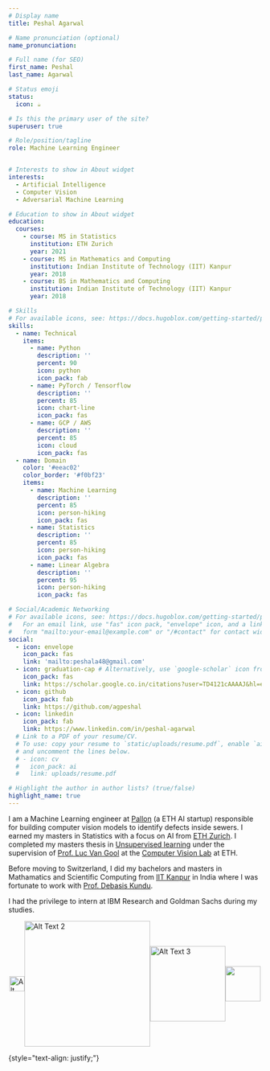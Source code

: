 ```yaml
---
# Display name
title: Peshal Agarwal

# Name pronunciation (optional)
name_pronunciation:

# Full name (for SEO)
first_name: Peshal
last_name: Agarwal

# Status emoji
status:
  icon: ☕️

# Is this the primary user of the site?
superuser: true

# Role/position/tagline
role: Machine Learning Engineer


# Interests to show in About widget
interests:
  - Artificial Intelligence
  - Computer Vision
  - Adversarial Machine Learning

# Education to show in About widget
education:
  courses:
    - course: MS in Statistics
      institution: ETH Zurich
      year: 2021
    - course: MS in Mathematics and Computing
      institution: Indian Institute of Technology (IIT) Kanpur
      year: 2018
    - course: BS in Mathematics and Computing
      institution: Indian Institute of Technology (IIT) Kanpur
      year: 2018

# Skills
# For available icons, see: https://docs.hugoblox.com/getting-started/page-builder/#icons
skills:
  - name: Technical
    items:
      - name: Python
        description: ''
        percent: 90
        icon: python
        icon_pack: fab
      - name: PyTorch / Tensorflow
        description: ''
        percent: 85
        icon: chart-line
        icon_pack: fas
      - name: GCP / AWS
        description: ''
        percent: 85
        icon: cloud
        icon_pack: fas
  - name: Domain
    color: '#eeac02'
    color_border: '#f0bf23'
    items:
      - name: Machine Learning
        description: ''
        percent: 85
        icon: person-hiking
        icon_pack: fas
      - name: Statistics
        description: ''
        percent: 85
        icon: person-hiking
        icon_pack: fas
      - name: Linear Algebra
        description: ''
        percent: 95
        icon: person-hiking
        icon_pack: fas

# Social/Academic Networking
# For available icons, see: https://docs.hugoblox.com/getting-started/page-builder/#icons
#   For an email link, use "fas" icon pack, "envelope" icon, and a link in the
#   form "mailto:your-email@example.com" or "/#contact" for contact widget.
social:
  - icon: envelope
    icon_pack: fas
    link: 'mailto:peshala48@gmail.com'
  - icon: graduation-cap # Alternatively, use `google-scholar` icon from `ai` icon pack
    icon_pack: fas
    link: https://scholar.google.co.in/citations?user=TD4121cAAAAJ&hl=en
  - icon: github
    icon_pack: fab
    link: https://github.com/agpeshal
  - icon: linkedin
    icon_pack: fab
    link: https://www.linkedin.com/in/peshal-agarwal
  # Link to a PDF of your resume/CV.
  # To use: copy your resume to `static/uploads/resume.pdf`, enable `ai` icons in `params.yaml`,
  # and uncomment the lines below.
  # - icon: cv
  #   icon_pack: ai
  #   link: uploads/resume.pdf

# Highlight the author in author lists? (true/false)
highlight_name: true
---
```


I am a Machine Learning engineer at [Pallon](http://www.pallon.com) (a ETH AI startup) responsible for building computer vision models to identify defects inside sewers. I earned my masters in Statistics with a focus on AI from [ETH Zurich](https://ethz.ch/en.html). I completed my masters thesis in [Unsupervised learning](https://en.wikipedia.org/wiki/Unsupervised_learning) under the supervision of [Prof. Luc Van Gool](https://scholar.google.co.in/citations?user=TwMib_QAAAAJ&hl=en) at the [Computer Vision Lab](https://vision.ee.ethz.ch/) at ETH.

Before moving to Switzerland, I did my bachelors and masters in Mathamatics and Scientific Computing from [IIT Kanpur](https://www.iitk.ac.in/) in India where I was fortunate to work with [Prof. Debasis Kundu](https://scholar.google.com/citations?user=yq8z1rIAAAAJ&hl=en).

I had the privilege to intern at IBM Research and Goldman Sachs during my studies.


<div style="display: flex; flex-direction: row; justify-content: center; align-items: center;">
    <img src="https://upload.wikimedia.org/wikipedia/commons/thumb/9/99/ETH_Z%C3%BCrich_Logo_black.svg/192px-ETH_Z%C3%BCrich_Logo_black.svg.png" alt="Alt Text 1" style="width: auto; height: 30px;">
    <img src="https://sarkarijobtrend.com/storage/2022/07/iitk-logo.png" alt="Alt Text 2" style="width: 250px; height: auto;">
    <img src="https://imageio.forbes.com/specials-images/imageserve/62f12d261c21e21259d408c4/IBM/960x0.jpg" alt="Alt Text 3" style="width: 150px; height: auto;">
    <img src="https://upload.wikimedia.org/wikipedia/commons/6/61/Goldman_Sachs.svg" style="width:70px; height: auto">
</div>

{style="text-align: justify;"}
